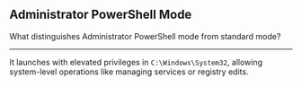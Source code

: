 ## Administrator PowerShell Mode

What distinguishes Administrator PowerShell mode from standard mode?

---

It launches with elevated privileges in `C:\Windows\System32`, allowing system-level operations like managing services or registry edits.

